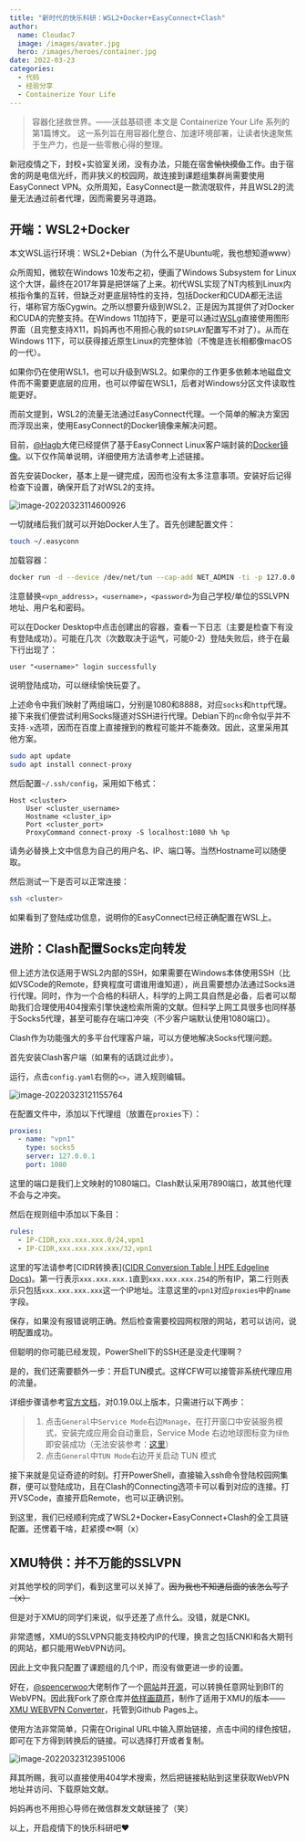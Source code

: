 ```yaml
---
title: "新时代的快乐科研：WSL2+Docker+EasyConnect+Clash"
author: 
  name: Cloudac7
  image: /images/avater.jpg
  hero: /images/heroes/container.jpg
date: 2022-03-23
categories:
  - 代码
  - 经验分享
  - Containerize Your Life
---
```


> 容器化拯救世界。——沃兹基硕德
> 本文是 Containerize Your Life 系列的第1篇博文。
> 这一系列旨在用容器化整合、加速环境部署，让读者快速聚焦于生产力，也是一些零散心得的整理。

新冠疫情之下，封校+实验室关闭，没有办法，只能在宿舍<del>愉快摸鱼</del>工作。由于宿舍的网是电信光纤，而非狭义的校园网，故连接到课题组集群尚需要使用EasyConnect VPN。众所周知，EasyConnect是一款流氓软件，并且WSL2的流量无法通过前者代理，因而需要另寻道路。

## 开端：WSL2+Docker

本文WSL运行环境：WSL2+Debian（为什么不是Ubuntu呢，我也想知道www）

众所周知，微软在Windows 10发布之初，便画了Windows Subsystem for Linux这个大饼，最终在2017年算是把饼端了上来。初代WSL实现了NT内核到Linux内核指令集的互转，但缺乏对更底层特性的支持，包括Docker和CUDA都无法运行，堪称官方版Cygwin。之所以想要升级到WSL2，正是因为其提供了对Docker和CUDA的完整支持。在Windows 11加持下，更是可以通过[WSLg](https://docs.microsoft.com/en-us/windows/wsl/tutorials/gui-apps)直接使用图形界面（且完整支持X11，妈妈再也不用担心我的`$DISPLAY`配置写不对了）。从而在Windows 11下，可以获得接近原生Linux的完整体验（不愧是连长相都像macOS的一代）。

如果你仍在使用WSL1，也可以升级到WSL2。如果你的工作更多依赖本地磁盘文件而不需要更底层的应用，也可以停留在WSL1，后者对Windows分区文件读取性能更好。

而前文提到，WSL2的流量无法通过EasyConnect代理。一个简单的解决方案因而浮现出来，使用EasyConnect的Docker镜像来解决问题。

目前，[@Hagb](https://github.com/Hagb)大佬已经提供了基于EasyConnect Linux客户端封装的[Docker镜像](https://github.com/Hagb/docker-easyconnect)。以下仅作简单说明，详细使用方法请参考上述链接。

首先安装Docker，基本上是一键完成，因而也没有太多注意事项。安装好后记得检查下设置，确保开启了对WSL2的支持。

![image-20220323114600926](https://s2.loli.net/2022/03/23/Ma7KlZNIGHmX3Y5.png)

一切就绪后我们就可以开始Docker人生了。首先创建配置文件：

```bash
touch ~/.easyconn
```

加载容器：

```bash
docker run -d --device /dev/net/tun --cap-add NET_ADMIN -ti -p 127.0.0.1:1080:1080 -p 127.0.0.1:8888:8888 -e EC_VER=7.6.3 -v $HOME/.easyconn:/root/.easyconn -e CLI_OPTS="-d <vpn_address> -u <username> -p <password>" hagb/docker-easyconnect:cli
```

注意替换`<vpn_address>`，`<username>`，`<password>`为自己学校/单位的SSLVPN地址、用户名和密码。

可以在Docker Desktop中点击创建出的容器，查看一下日志（主要是检查下有没有登陆成功）。可能在几次（次数取决于运气，可能0-2）登陆失败后，终于在最下行出现了：

```
user "<username>" login successfully
```

说明登陆成功，可以继续愉快玩耍了。

上述命令中我们映射了两组端口，分别是1080和8888，对应`socks`和`http`代理。接下来我们便尝试利用Socks隧道对SSH进行代理。Debian下的`nc`命令似乎并不支持`-x`选项，因而在百度上直接搜到的教程可能并不能奏效。因此，这里采用其他方案。

```bash
sudo apt update
sudo apt install connect-proxy
```

然后配置`~/.ssh/config`，采用如下格式：

```
Host <cluster>
    User <cluster_username>
    Hostname <cluster_ip>
    Port <cluster_port>
    ProxyCommand connect-proxy -S localhost:1080 %h %p
```

请务必替换上文中信息为自己的用户名、IP、端口等。当然Hostname可以随便取。

然后测试一下是否可以正常连接：

```bash
ssh <cluster>
```

如果看到了登陆成功信息，说明你的EasyConnect已经正确配置在WSL上。

## 进阶：Clash配置Socks定向转发

但上述方法仅适用于WSL2内部的SSH，如果需要在Windows本体使用SSH（比如VSCode的Remote，舒爽程度可谓谁用谁知道），尚且需要想办法通过Socks进行代理。同时，作为一个合格的科研人，科学的上网工具自然是必备，后者可以帮助我们合理使用404搜索引擎快速检索所需的文献。但科学上网工具很多也同样基于Socks5代理，甚至可能存在端口冲突（不少客户端默认使用1080端口）。

Clash作为功能强大的多平台代理客户端，可以方便地解决Socks代理问题。

首先安装Clash客户端（如果有的话跳过此步）。

运行，点击`config.yaml`右侧的`<>`，进入规则编辑。

![image-20220323121155764](https://s2.loli.net/2022/03/23/45q3OJh8UCft1yG.png)

在配置文件中，添加以下代理组（放置在`proxies`下）：

```yaml
proxies:
  - name: "vpn1"
    type: socks5
    server: 127.0.0.1
    port: 1080
```

这里的端口是我们上文映射的1080端口。Clash默认采用7890端口，故其他代理不会与之冲突。

然后在规则组中添加以下条目：

```yaml
rules:
  - IP-CIDR,xxx.xxx.xxx.0/24,vpn1
  - IP-CIDR,xxx.xxx.xxx.xxx/32,vpn1
```

这里的写法请参考[CIDR转换表]([CIDR Conversion Table | HPE Edgeline Docs](https://techlibrary.hpe.com/docs/otlink-wo/CIDR-Conversion-Table.html))。第一行表示`xxx.xxx.xxx.1`直到`xxx.xxx.xxx.254`的所有IP，第二行则表示只包括`xxx.xxx.xxx.xxx`这一个IP地址。注意这里的`vpn1`对应`proxies`中的`name`字段。

保存，如果没有报错说明正确。然后检查需要校园网权限的网站，若可以访问，说明配置成功。

但聪明的你可能已经发现，PowerShell下的SSH还是没走代理啊？

是的，我们还需要额外一步：开启TUN模式。这样CFW可以接管非系统代理应用的流量。

详细步骤请参考[官方文档](https://docs.cfw.lbyczf.com/contents/tun.html)，对0.19.0以上版本，只需进行以下两步：

> 1. 点击`General`中`Service Mode`右边`Manage`，在打开窗口中安装服务模式，安装完成应用会自动重启，Service Mode 右边地球图标变为`绿色`即安装成功（无法安装参考：[这里](https://docs.cfw.lbyczf.com/contents/questions.html#service-mode-无法安装-windows)）
> 2. 点击`General`中`TUN Mode`右边开关启动 TUN 模式

接下来就是见证奇迹的时刻。打开PowerShell，直接输入ssh命令登陆校园网集群，便可以登陆成功，且在Clash的Connecting选项卡可以看到对应的连接。打开VSCode，直接开启Remote，也可以正确识别。

到这里，我们已经顺利完成了WSL2+Docker+EasyConnect+Clash的全工具链配置。还愣着干啥，赶紧摸🐟啊（x）

## XMU特供：并不万能的SSLVPN

对其他学校的同学们，看到这里可以关掉了。<del>因为我也不知道后面的该怎么写了（x）</del>

但是对于XMU的同学们来说，似乎还差了点什么。没错，就是CNKI。

非常遗憾，XMU的SSLVPN只能支持校内IP的代理，换言之包括CNKI和各大期刊的网站，都只能用WebVPN访问。

因此上文中我只配置了课题组的几个IP，而没有做更进一步的设置。

好在，[@spencerwoo](https://github.com/spencerwooo)大佬制作了一个[网站](https://webvpn.vercel.app/)并[开源](https://github.com/spencerwooo/bit-webvpn-converter)，可以转换任意网址到BIT的WebVPN。因此我Fork了原仓库并[依样画葫芦](https://github.com/Cloudac7/xmu-webvpn-converter)，制作了适用于XMU的版本——[XMU WEBVPN Converter](https://cloudac7.github.io/xmu-webvpn-converter/)，托管到Github Pages上。

使用方法非常简单，只需在Original URL中输入原始链接，点击中间的绿色按钮，即可在下方得到转换后的链接。可以选择打开或者复制。

![image-20220323123951006](https://s2.loli.net/2022/03/23/a8NlfuSbjLzd674.png)

拜其所赐，我可以直接使用404学术搜索，然后把链接粘贴到这里获取WebVPN地址并访问、下载原始文献。

妈妈再也不用担心导师在微信群发文献链接了（笑）

以上，开启疫情下的快乐科研吧♥
